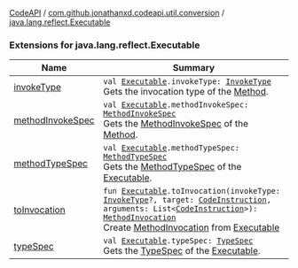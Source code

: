 [CodeAPI](../../index.md) / [com.github.jonathanxd.codeapi.util.conversion](../index.md) / [java.lang.reflect.Executable](.)

### Extensions for java.lang.reflect.Executable

| Name | Summary |
|---|---|
| [invokeType](invoke-type.md) | `val `[`Executable`](http://docs.oracle.com/javase/6/docs/api/java/lang/reflect/Executable.html)`.invokeType: `[`InvokeType`](../../com.github.jonathanxd.codeapi.base/-invoke-type/index.md)<br>Gets the invocation type of the [Method](http://docs.oracle.com/javase/6/docs/api/java/lang/reflect/Method.html). |
| [methodInvokeSpec](method-invoke-spec.md) | `val `[`Executable`](http://docs.oracle.com/javase/6/docs/api/java/lang/reflect/Executable.html)`.methodInvokeSpec: `[`MethodInvokeSpec`](../../com.github.jonathanxd.codeapi.common/-method-invoke-spec/index.md)<br>Gets the [MethodInvokeSpec](../../com.github.jonathanxd.codeapi.common/-method-invoke-spec/index.md) of the [Method](http://docs.oracle.com/javase/6/docs/api/java/lang/reflect/Method.html). |
| [methodTypeSpec](method-type-spec.md) | `val `[`Executable`](http://docs.oracle.com/javase/6/docs/api/java/lang/reflect/Executable.html)`.methodTypeSpec: `[`MethodTypeSpec`](../../com.github.jonathanxd.codeapi.common/-method-type-spec/index.md)<br>Gets the [MethodTypeSpec](../../com.github.jonathanxd.codeapi.common/-method-type-spec/index.md) of the [Executable](http://docs.oracle.com/javase/6/docs/api/java/lang/reflect/Executable.html). |
| [toInvocation](to-invocation.md) | `fun `[`Executable`](http://docs.oracle.com/javase/6/docs/api/java/lang/reflect/Executable.html)`.toInvocation(invokeType: `[`InvokeType`](../../com.github.jonathanxd.codeapi.base/-invoke-type/index.md)`?, target: `[`CodeInstruction`](../../com.github.jonathanxd.codeapi/-code-instruction.md)`, arguments: List<`[`CodeInstruction`](../../com.github.jonathanxd.codeapi/-code-instruction.md)`>): `[`MethodInvocation`](../../com.github.jonathanxd.codeapi.base/-method-invocation/index.md)<br>Create [MethodInvocation](../../com.github.jonathanxd.codeapi.base/-method-invocation/index.md) from [Executable](http://docs.oracle.com/javase/6/docs/api/java/lang/reflect/Executable.html) |
| [typeSpec](type-spec.md) | `val `[`Executable`](http://docs.oracle.com/javase/6/docs/api/java/lang/reflect/Executable.html)`.typeSpec: `[`TypeSpec`](../../com.github.jonathanxd.codeapi.base/-type-spec/index.md)<br>Gets the [TypeSpec](../../com.github.jonathanxd.codeapi.base/-type-spec/index.md) of the [Executable](http://docs.oracle.com/javase/6/docs/api/java/lang/reflect/Executable.html). |
